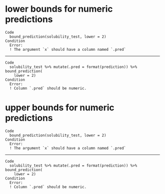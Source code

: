 # lower bounds for numeric predictions

    Code
      bound_prediction(solubility_test, lower = 2)
    Condition
      Error:
      ! The argument `x` should have a column named `.pred`

---

    Code
      solubility_test %>% mutate(.pred = format(prediction)) %>% bound_prediction(
        lower = 2)
    Condition
      Error:
      ! Column `.pred` should be numeric.

# upper bounds for numeric predictions

    Code
      bound_prediction(solubility_test, lower = 2)
    Condition
      Error:
      ! The argument `x` should have a column named `.pred`

---

    Code
      solubility_test %>% mutate(.pred = format(prediction)) %>% bound_prediction(
        lower = 2)
    Condition
      Error:
      ! Column `.pred` should be numeric.

